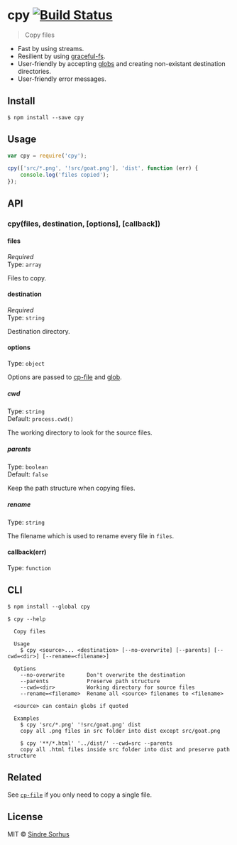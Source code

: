 # cpy [![Build Status](https://travis-ci.org/sindresorhus/cpy.svg?branch=master)](https://travis-ci.org/sindresorhus/cpy)

> Copy files

- Fast by using streams.
- Resilient by using [graceful-fs](https://github.com/isaacs/node-graceful-fs).
- User-friendly by accepting [globs](https://github.com/sindresorhus/globby#globbing-patterns) and creating non-existant destination directories.
- User-friendly error messages.


## Install

```
$ npm install --save cpy
```


## Usage

```js
var cpy = require('cpy');

cpy(['src/*.png', '!src/goat.png'], 'dist', function (err) {
	console.log('files copied');
});
```


## API

### cpy(files, destination, [options], [callback])

#### files

*Required*  
Type: `array`

Files to copy.

#### destination

*Required*  
Type: `string`

Destination directory.

#### options

Type: `object`

Options are passed to [cp-file](https://github.com/sindresorhus/cp-file#options) and [glob](https://github.com/isaacs/node-glob#options).

##### cwd

Type: `string`  
Default: `process.cwd()`

The working directory to look for the source files.

##### parents

Type: `boolean`  
Default: `false`

Keep the path structure when copying files.

##### rename

Type: `string`

The filename which is used to rename every file in `files`.

#### callback(err)

Type: `function`


## CLI

```
$ npm install --global cpy
```

```
$ cpy --help

  Copy files

  Usage
    $ cpy <source>... <destination> [--no-overwrite] [--parents] [--cwd=<dir>] [--rename=<filename>]

  Options
    --no-overwrite       Don't overwrite the destination
    --parents            Preserve path structure
    --cwd=<dir>          Working directory for source files
    --rename=<filename>  Rename all <source> filenames to <filename>

  <source> can contain globs if quoted

  Examples
    $ cpy 'src/*.png' '!src/goat.png' dist
    copy all .png files in src folder into dist except src/goat.png

    $ cpy '**/*.html' '../dist/' --cwd=src --parents
    copy all .html files inside src folder into dist and preserve path structure
```


## Related

See [`cp-file`](https://github.com/sindresorhus/cp-file) if you only need to copy a single file.


## License

MIT © [Sindre Sorhus](http://sindresorhus.com)
